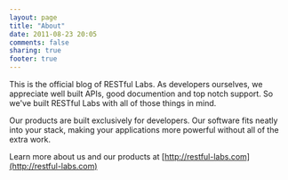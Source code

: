 ```yaml
---
layout: page
title: "About"
date: 2011-08-23 20:05
comments: false
sharing: true
footer: true
---
```


This is the official blog of RESTful Labs. As developers ourselves, we appreciate well built APIs, good documention and top notch support. So we've built RESTful Labs with all of those things in mind.

Our products are built exclusively for developers. Our software fits neatly into your stack, making your applications more powerful without all of the extra work.

Learn more about us and our products at [http://restful-labs.com](http://restful-labs.com)
